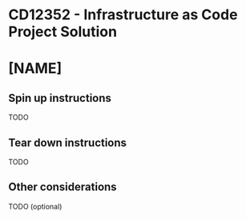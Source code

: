 # CD12352 - Infrastructure as Code Project Solution
# [NAME]

## Spin up instructions
TODO

## Tear down instructions
TODO

## Other considerations
TODO (optional)